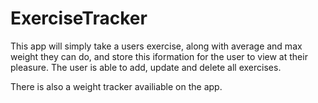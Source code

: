 # ExerciseTracker

This app will simply take a users exercise, along with average and max weight they can do, and store this iformation for the user to view at their pleasure. The user is able to add, update and delete all exercises.

There is also a weight tracker availiable on the app.
